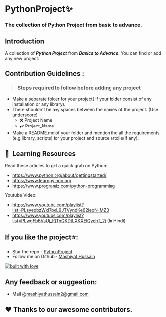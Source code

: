 # **PythonProject**✨

### The collection of Python Project from basic to advance.

## Introduction
A collection of **_Python Project_** from **_Basics to Advance_**. You can find or add any new project.

## Contribution Guidelines :

>### Steps required to follow before adding any project

- Make a separate folder for your project( if your folder consist of any installation or any library).
- There shouldn't be any spaces between the names of the project. (Use underscore)
    - :x: Project Name
    - :heavy_check_mark: Project_Name
- Make a README.md of your folder and mention the all the requirements (e.g library, scripts) for your project and source artcile(if any).

## 📝&nbsp; Learning Resources

Read these articles to get a quick grab on Python:
- https://www.python.org/about/gettingstarted/
- https://www.learnpython.org
- https://www.programiz.com/python-programming

Youtube Video:
- https://www.youtube.com/playlist?list=PLsyeobzWxl7poL9JTVyndKe62ieoN-MZ3
- https://www.youtube.com/playlist?list=PLwgFb6VsUj_lQTpQKDtLXKXElQychT_2j (In Hindi)

## If you like the project⭐:
- Star the repo - [PythonProject](https://github.com/mashiyathussain2/PythonProject)
- Follow me on Github - [Mashiyat Hussain](https://github.com/mashiyathussain2)

[![built with love](https://forthebadge.com/images/badges/built-with-love.svg)](https://github.com/mashiyathussain2)

## Any feedback or suggestion:
- Mail @[mashiyathussain2@gmail.com](mailto:mashiyathussain2@gmail.com?subject=[GitHub]%20Source%20Han%20Sans)

## ❤️ Thanks to our awesome contributors.
